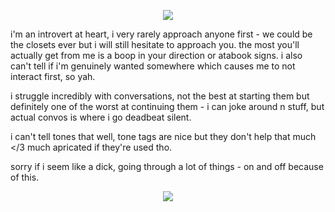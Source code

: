 
<p align="center">
  <img src="https://44.media.tumblr.com/df4603acd93a08c7b8300c8e93f345b4/9392988639f8bde2-8f/s400x600_f1/0d4cb171361167715ee646ee46fa8c6f29dd3857.gifv"/>
</p>


i'm an introvert at heart, i very rarely approach anyone first - we could be the closets ever but i will still hesitate to approach you. the most you'll actually get from me is a boop in your direction or atabook signs. i also can't tell if i'm genuinely wanted somewhere which causes me to not interact first, so yah.

i struggle incredibly with conversations, not the best at starting them but definitely one of the worst at continuing them - i can joke around n stuff, but actual convos is where i go deadbeat silent.

i can't tell tones that well, tone tags are nice but they don't help that much </3 much apricated if they're used tho.

sorry if i seem like a dick, going through a lot of things - on and off because of this.

<p align="center">
  <img src="https://44.media.tumblr.com/60673aad9a4adb62ef451c6d0abe67e4/9392988639f8bde2-f0/s400x600_f1/93af1f63ca6eba7449c605157bd082dc2f472a6b.gifv"/>
</p>
